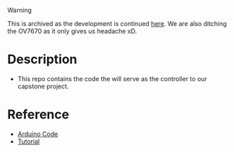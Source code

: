 > [!WARNING]  
> This is archived as the development is continued [here](https://github.com/itsmenewbie03/fisherynet-controller).
> We are also ditching the OV7670 as it only gives us headache xD.

# Description

- This repo contains the code the will serve as the controller to our capstone project.

# Reference

- [Arduino Code](https://github.com/indrekluuk/LiveOV7670)
- [Tutorial](https://circuitjournal.com/arduino-OV7670-to-pc)
